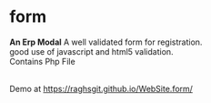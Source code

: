 # form
<b>An Erp Modal</b>
A well validated form for registration.<br/>
good use of javascript and html5 validation.<br/>
Contains Php File<br/><br/>

Demo at https://raghsgit.github.io/WebSite.form/
